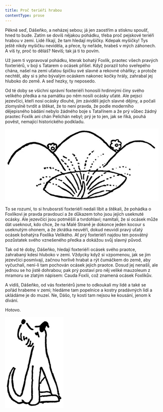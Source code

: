 ```yaml
---
title: Proč teriéři hrabou
contentType: prose
---
```


Pěkně seď, Dášeňko, a neházej sebou; já jen zaostřím a stisknu spoušť, hned to bude. Zatím se dovíš nějakou pohádku, třeba proč pejskové teriéři hrabou v zemi. Lidé říkají, že tam hledají myšičky. Kdepak myšičky! Tys ještě nikdy myšičku neviděla, a přece, ty neřáde, hrabeš v mých záhonech. A víš ty, proč to děláš? Nevíš; tak já ti to povím.

Už jsem ti vypravoval pohádku, kterak bohatý Foxlík, praotec všech pravých foxteriérů, v boji s Tatarem o ocásek přišel. Když porazil toho sveřepého chána, našel na zemi uťatou špičku své slavné a rekovné oháňky; a protože nechtěl, aby si s jeho bývalým ocáskem nakonec kočky hrály, zahrabal jej hluboko do země. A seď hezky, ty neposedo.

Od té doby se všichni správní foxteriéři honosili hrdinnými činy svého velikého předka a na památku po něm nosili ocásky uťaté. Ale pejsci jezevčíci, kteří nosí ocásky dlouhé, jim záviděli jejich slavné dějiny, a počali zlomyslně tvrdit a štěkat, že to není pravda, že podle moderního dějepisného bádání nebylo žádného boje s Tatařínem a že prý vůbec žádný praotec Foxlík ani chán Pelichán nebyl; prý je to jen, jak se říká, pouhá pověst, nemající historického podkladu.

![dasenka_ilustrace_046](./resources/dasenka_ilustrace_046.jpg)  

To se rozumí, to si hrubosrstí foxteriéři nedali líbit a štěkali, že pohádka o Foxlíkovi je pravda pravdoucí a že důkazem toho jsou jejich useknuté ocásky. Ale jezevčíci jsou potměšilí a tvrdohlaví; namítali, že si ocásek může dát useknout, kdo chce, že na Malé Straně je dokonce jeden kocour s useknutým ohonem, a že zkrátka neuvěří, dokud neuvidí pravý uťatý ocásek bohatýra Foxlíka Velikého. Ať prý foxteriéři najdou ten posvátný pozůstatek svého vznešeného předka a dokážou svůj slavný původ.

Tak od té doby, Dášeňko, hledají foxteriéři ocásek svého praotce, zahrabaný kdesi hluboko v zemi. Vždycky když si vzpomenou, jak se jim jezevčíci posmívají, začnou horlivě hrabat a rýt čumáčkem do země, aby vyčuchali, není-li tam pochován ocásek jejich praotce. Dosud jej nenašli, ale jednou se ho jistě dohrabou; pak prý postaví pro něj veliké mauzoleum z mramoru se zlatým nápisem: Cauda Foxlii, což znamená ocásek Foxlíkův.

A vidíš, Dášeňko, od vás foxteriérů jsme to odkoukali my lidé a také se pořád hrabeme v zemi; hledáme tam popelnice a kostry pradávných lidí a ukládáme je do muzeí. Ne, Dášo, ty kosti tam nejsou ke kousání, jenom k dívání.

Hotovo.

![dasenka_ilustrace_047](./resources/dasenka_ilustrace_047.jpg)
